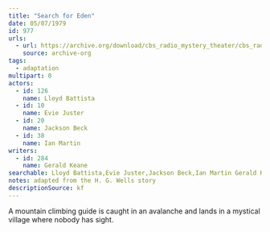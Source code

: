 ```yaml
---
title: "Search for Eden"
date: 05/07/1979
id: 977
urls: 
  - url: https://archive.org/download/cbs_radio_mystery_theater/cbs_radio_mystery_theater-0951-1000.zip/cbs_radio_mystery_theater-0951-1000%2Fcbsrmt_0977_search_for_eden.mp3
    source: archive-org
tags: 
  - adaptation
multipart: 0
actors:  
  - id: 126
    name: Lloyd Battista  
  - id: 10
    name: Evie Juster  
  - id: 20
    name: Jackson Beck  
  - id: 38
    name: Ian Martin
writers:  
  - id: 284
    name: Gerald Keane
searchable: Lloyd Battista,Evie Juster,Jackson Beck,Ian Martin Gerald Keane
notes: adapted from the H. G. Wells story
descriptionSource: kf
---
```

A mountain climbing guide is caught in an avalanche and lands in a mystical village where nobody has sight.
